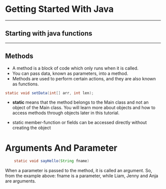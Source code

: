 # Getting Started With Java
---

## Starting with java functions 
---
## Methods 

* A method is a block of code which only runs when it is called.
* You can pass data, known as parameters, into a method.
* Methods are used to perform certain actions, and they are also known as functions.

```java
static void setData(int[] arr, int len);

```

* <b> static </b> means that the method belongs to the Main class and not an object of the Main class. You will learn more about objects and how to access methods through objects later in this tutorial.

* static member-function or fields can be accessed directly without creating the object

# Arguments And Parameter 

```java 
    static void sayHello(String fname)
```

When a parameter is passed to the method, it is called an argument. So, from the example above: fname is a parameter, while Liam, Jenny and Anja are arguments.


